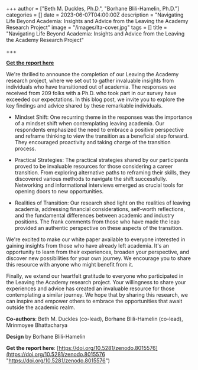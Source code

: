 +++
author = ["Beth M. Duckles, Ph.D.", "Borhane Blili-Hamelin, Ph.D."]
categories = []
date = 2023-06-07T04:00:00Z
description = "Navigating Life Beyond Academia: Insights and Advice from the Leaving the Academy Research Project"
image = "/images/lta-cover.jpg"
tags = []
title = "Navigating Life Beyond Academia: Insights and Advice from the Leaving the Academy Research Project"

+++

[**Get the report here**](https://doi.org/10.5281/zenodo.8015576)

We're thrilled to announce the completion of our Leaving the Academy research project, where we set out to gather invaluable insights from individuals who have transitioned out of academia. The responses we received from 209 folks with a Ph.D. who took part in our survey have exceeded our expectations. In this blog post, we invite you to explore the key findings and advice shared by these remarkable individuals.

* Mindset Shift: One recurring theme in the responses was the importance of a mindset shift when contemplating leaving academia. Our respondents emphasized the need to embrace a positive perspective and reframe thinking to view the transition as a beneficial step forward. They encouraged proactivity and taking charge of the transition process.

* Practical Strategies: The practical strategies shared by our participants proved to be invaluable resources for those considering a career transition. From exploring alternative paths to reframing their skills, they discovered various methods to navigate the shift successfully. Networking and informational interviews emerged as crucial tools for opening doors to new opportunities.

* Realities of Transition: Our research shed light on the realities of leaving academia, addressing financial considerations, self-worth reflections, and the fundamental differences between academic and industry positions. The frank comments from those who have made the leap provided an authentic perspective on these aspects of the transition.

We're excited to make our white paper available to everyone interested in gaining insights from those who have already left academia. It's an opportunity to learn from their experiences, broaden your perspective, and discover new possibilities for your own journey. We encourage you to share this resource with anyone who might benefit from it.

Finally, we extend our heartfelt gratitude to everyone who participated in the Leaving the Academy research project. Your willingness to share your experiences and advice has created an invaluable resource for those contemplating a similar journey. We hope that by sharing this research, we can inspire and empower others to embrace the opportunities that await outside the academic realm.


**Co-authors**: Beth M. Duckles (co-lead), Borhane Blili-Hamelin (co-lead), Mrinmoyee Bhattacharya 

**Design** by Borhane Blili-Hamelin


**Get the report here**: [https://doi.org/10.5281/zenodo.8015576](https://doi.org/10.5281/zenodo.8015576 "https://doi.org/10.5281/zenodo.8015576")